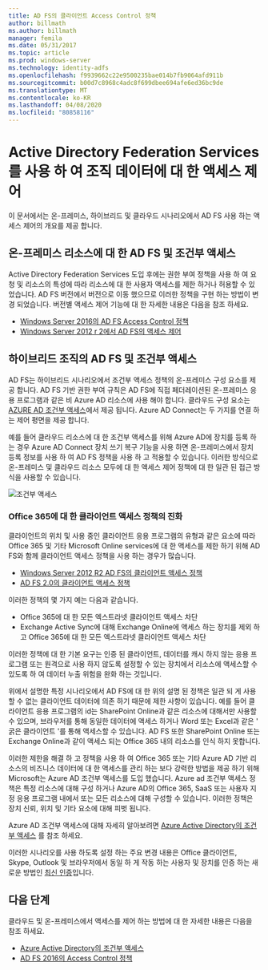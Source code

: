 ```yaml
---
title: AD FS의 클라이언트 Access Control 정책
author: billmath
ms.author: billmath
manager: femila
ms.date: 05/31/2017
ms.topic: article
ms.prod: windows-server
ms.technology: identity-adfs
ms.openlocfilehash: f9939662c22e9500235bae014b7fb9064afd911b
ms.sourcegitcommit: b00d7c8968c4adc8f699dbee694afe6ed36bc9de
ms.translationtype: MT
ms.contentlocale: ko-KR
ms.lasthandoff: 04/08/2020
ms.locfileid: "80858116"
---
```

# <a name="controlling-access-to-organizational-data-with-active-directory-federation-services"></a>Active Directory Federation Services를 사용 하 여 조직 데이터에 대 한 액세스 제어

이 문서에서는 온-프레미스, 하이브리드 및 클라우드 시나리오에서 AD FS 사용 하는 액세스 제어의 개요를 제공 합니다.  

## <a name="ad-fs-and-conditional-access-to-on-premises-resources"></a>온-프레미스 리소스에 대 한 AD FS 및 조건부 액세스 
Active Directory Federation Services 도입 후에는 권한 부여 정책을 사용 하 여 요청 및 리소스의 특성에 따라 리소스에 대 한 사용자 액세스를 제한 하거나 허용할 수 있었습니다.  AD FS 버전에서 버전으로 이동 했으므로 이러한 정책을 구현 하는 방법이 변경 되었습니다.  버전별 액세스 제어 기능에 대 한 자세한 내용은 다음을 참조 하세요.
- [Windows Server 2016의 AD FS Access Control 정책](Access-Control-Policies-in-AD-FS.md)
- [Windows Server 2012 r 2에서 AD FS의 액세스 제어](Manage-Risk-with-Conditional-Access-Control.md)


## <a name="ad-fs-and-conditional-access-in-a-hybrid-organization"></a>하이브리드 조직의 AD FS 및 조건부 액세스  

AD FS는 하이브리드 시나리오에서 조건부 액세스 정책의 온-프레미스 구성 요소를 제공 합니다. AD FS 기반 권한 부여 규칙은 AD FS에 직접 페더레이션된 온-프레미스 응용 프로그램과 같은 비 Azure AD 리소스에 사용 해야 합니다.  클라우드 구성 요소는 [AZURE AD 조건부 액세스](https://docs.microsoft.com/azure/active-directory/active-directory-conditional-access)에서 제공 됩니다.  Azure AD Connect는 두 가지를 연결 하는 제어 평면을 제공 합니다.

예를 들어 클라우드 리소스에 대 한 조건부 액세스를 위해 Azure AD에 장치를 등록 하는 경우 Azure AD Connect 장치 쓰기 복구 기능을 사용 하면 온-프레미스에서 장치 등록 정보를 사용 하 여 AD FS 정책을 사용 하 고 적용할 수 있습니다.  이러한 방식으로 온-프레미스 및 클라우드 리소스 모두에 대 한 액세스 제어 정책에 대 한 일관 된 접근 방식을 사용할 수 있습니다.  

![조건부 액세스](../deployment/media/Plan-Device-based-Conditional-Access-on-Premises/ADFS_ITPRO4.png)  


### <a name="the-evolution-of-client-access-policies-for-office-365"></a>Office 365에 대 한 클라이언트 액세스 정책의 진화
클라이언트의 위치 및 사용 중인 클라이언트 응용 프로그램의 유형과 같은 요소에 따라 Office 365 및 기타 Microsoft Online services에 대 한 액세스를 제한 하기 위해 AD FS와 함께 클라이언트 액세스 정책을 사용 하는 경우가 많습니다.  
- [Windows Server 2012 R2 AD FS의 클라이언트 액세스 정책](Access-Control-Policies-W2K12.md)
- [AD FS 2.0의 클라이언트 액세스 정책](Access-Control-Policies-in-AD-FS-2.md)

이러한 정책의 몇 가지 예는 다음과 같습니다.
- Office 365에 대 한 모든 엑스트라넷 클라이언트 액세스 차단
- Exchange Active Sync에 대해 Exchange Online에 액세스 하는 장치를 제외 하 고 Office 365에 대 한 모든 엑스트라넷 클라이언트 액세스 차단

이러한 정책에 대 한 기본 요구는 인증 된 클라이언트, 데이터를 캐시 하지 않는 응용 프로그램 또는 원격으로 사용 하지 않도록 설정할 수 있는 장치에서 리소스에 액세스할 수 있도록 하 여 데이터 누출 위험을 완화 하는 것입니다.

위에서 설명한 특정 시나리오에서 AD FS에 대 한 위의 설명 된 정책은 일관 되 게 사용할 수 없는 클라이언트 데이터에 의존 하기 때문에 제한 사항이 있습니다.  예를 들어 클라이언트 응용 프로그램의 id는 SharePoint Online과 같은 리소스에 대해서만 사용할 수 있으며, 브라우저를 통해 동일한 데이터에 액세스 하거나 Word 또는 Excel과 같은 ' 굵은 클라이언트 '를 통해 액세스할 수 있습니다.  AD FS 또한 SharePoint Online 또는 Exchange Online과 같이 액세스 되는 Office 365 내의 리소스를 인식 하지 못합니다.

이러한 제한을 해결 하 고 정책을 사용 하 여 Office 365 또는 기타 Azure AD 기반 리소스의 비즈니스 데이터에 대 한 액세스를 관리 하는 보다 강력한 방법을 제공 하기 위해 Microsoft는 Azure AD 조건부 액세스를 도입 했습니다.  Azure ad 조건부 액세스 정책은 특정 리소스에 대해 구성 하거나 Azure AD의 Office 365, SaaS 또는 사용자 지정 응용 프로그램 내에서 또는 모든 리소스에 대해 구성할 수 있습니다.  이러한 정책은 장치 신뢰, 위치 및 기타 요소에 대해 피벗 됩니다.

Azure AD 조건부 액세스에 대해 자세히 알아보려면 [Azure Active Directory의 조건부 액세스](https://docs.microsoft.com/azure/active-directory/active-directory-conditional-access) 를 참조 하세요.

이러한 시나리오를 사용 하도록 설정 하는 주요 변경 내용은 Office 클라이언트, Skype, Outlook 및 브라우저에서 동일 하 게 작동 하는 사용자 및 장치를 인증 하는 새로운 방법인 [최신 인증](https://blogs.office.com/2015/11/19/updated-office-365-modern-authentication-public-preview/)입니다.

## <a name="next-steps"></a>다음 단계
클라우드 및 온-프레미스에서 액세스를 제어 하는 방법에 대 한 자세한 내용은 다음을 참조 하세요.

- [Azure Active Directory의 조건부 액세스](https://docs.microsoft.com/azure/active-directory/active-directory-conditional-access)
- [AD FS 2016의 Access Control 정책](Access-Control-Policies-in-AD-FS.md)
